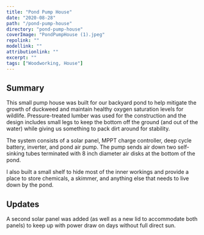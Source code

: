 ```yaml
---
title: "Pond Pump House"
date: "2020-08-28"
path: "/pond-pump-house"
directory: "pond-pump-house"
coverImage: "PondPumpHouse (1).jpeg"
repolink: ""
modellink: ""
attributionlink: ""
excerpt: ""
tags: ["Woodworking, House"]
---
```


## Summary

This small pump house was built for our backyard pond to help mitigate the growth of duckweed and maintain healthy oxygen saturation levels for wildlife. Pressure-treated lumber was used for the construction and the design includes small legs to keep the bottom off the ground (and out of the water) while giving us something to pack dirt around for stability.

The system consists of a solar panel, MPPT charge controller, deep cycle battery, inverter, and pond air pump. The pump sends air down two self-sinking tubes terminated with 8 inch diameter air disks at the bottom of the pond.

I also built a small shelf to hide most of the inner workings and provide a place to store chemicals, a skimmer, and anything else that needs to live down by the pond.

## Updates

A second solar panel was added (as well as a new lid to accommodate both panels) to keep up with power draw on days without full direct sun.